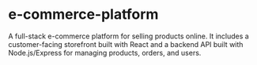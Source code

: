 # e-commerce-platform
A full-stack e-commerce platform for selling products online. It includes a customer-facing storefront built with React and a backend API built with Node.js/Express for managing products, orders, and users.
